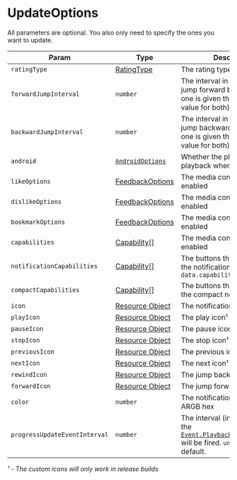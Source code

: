 # UpdateOptions

All parameters are optional. You also only need to specify the ones you want to update.

| Param                         | Type                                       | Description                                                                                                                                       | Android | iOS | Web |
| ----------------------------- | ------------------------------------------ | ------------------------------------------------------------------------------------------------------------------------------------------------- | ------- | --- | --- |
| `ratingType`                  | [RatingType](../constants/rating.md)       | The rating type                                                                                                                                   | ✅      | ❌  | ❌  |
| `forwardJumpInterval`         | `number`                                   | The interval in seconds for the jump forward buttons (if only one is given then we use that value for both)                                       | ✅      | ✅  | ✅  |
| `backwardJumpInterval`        | `number`                                   | The interval in seconds for the jump backward buttons (if only one is given then we use that value for both)                                      | ✅      | ✅  | ✅  |
| `android`                     | [`AndroidOptions`](./android-options.md)   | Whether the player will pause playback when the app closes                                                                                        | ✅      | ❌  | ❌  |
| `likeOptions`                 | [FeedbackOptions](../objects/feedback.md)  | The media controls that will be enabled                                                                                                           | ❌      | ✅  | ❌  |
| `dislikeOptions`              | [FeedbackOptions](../objects/feedback.md)  | The media controls that will be enabled                                                                                                           | ❌      | ✅  | ❌  |
| `bookmarkOptions`             | [FeedbackOptions](../objects/feedback.md)  | The media controls that will be enabled                                                                                                           | ❌      | ✅  | ❌  |
| `capabilities`                | [Capability[]](../constants/capability.md) | The media controls that will be enabled                                                                                                           | ✅      | ✅  | ❌  |
| `notificationCapabilities`    | [Capability[]](../constants/capability.md) | The buttons that it will show in the notification. Defaults to `data.capabilities`                                                                | ✅      | ❌  | ❌  |
| `compactCapabilities`         | [Capability[]](../constants/capability.md) | The buttons that it will show in the compact notification                                                                                         | ✅      | ❌  | ❌  |
| `icon`                        | [Resource Object](../objects/resource.md)  | The notification icon¹                                                                                                                            | ✅      | ❌  | ❌  |
| `playIcon`                    | [Resource Object](../objects/resource.md)  | The play icon¹                                                                                                                                    | ✅      | ❌  | ❌  |
| `pauseIcon`                   | [Resource Object](../objects/resource.md)  | The pause icon¹                                                                                                                                   | ✅      | ❌  | ❌  |
| `stopIcon`                    | [Resource Object](../objects/resource.md)  | The stop icon¹                                                                                                                                    | ✅      | ❌  | ❌  |
| `previousIcon`                | [Resource Object](../objects/resource.md)  | The previous icon¹                                                                                                                                | ✅      | ❌  | ❌  |
| `nextIcon`                    | [Resource Object](../objects/resource.md)  | The next icon¹                                                                                                                                    | ✅      | ❌  | ❌  |
| `rewindIcon`                  | [Resource Object](../objects/resource.md)  | The jump backward icon¹                                                                                                                           | ✅      | ❌  | ❌  |
| `forwardIcon`                 | [Resource Object](../objects/resource.md)  | The jump forward icon¹                                                                                                                            | ✅      | ❌  | ❌  |
| `color`                       | `number`                                   | The notification color in an ARGB hex                                                                                                             | ✅      | ❌  | ❌  |
| `progressUpdateEventInterval` | `number`                                   | The interval (in seconds) that the [`Event.PlaybackProgressUpdated`](../events.md#playbackprogressupdated) will be fired. `undefined` by default. | ✅      | ✅  | ✅  |

_¹ - The custom icons will only work in release builds_
